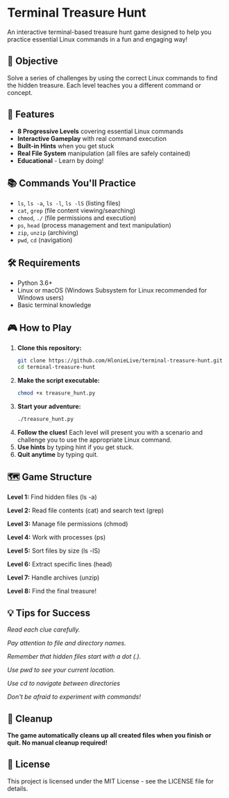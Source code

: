 # Terminal Treasure Hunt

An interactive terminal-based treasure hunt game designed to help you practice essential Linux commands in a fun and engaging way!

## 🎯 Objective

Solve a series of challenges by using the correct Linux commands to find the hidden treasure. Each level teaches you a different command or concept.

## 🚀 Features

- **8 Progressive Levels** covering essential Linux commands
- **Interactive Gameplay** with real command execution
- **Built-in Hints** when you get stuck
- **Real File System** manipulation (all files are safely contained)
- **Educational** - Learn by doing!

## 📚 Commands You'll Practice

- `ls`, `ls -a`, `ls -l`, `ls -lS` (listing files)
- `cat`, `grep` (file content viewing/searching)
- `chmod`, `./` (file permissions and execution)
- `ps`, `head` (process management and text manipulation)
- `zip`, `unzip` (archiving)
- `pwd`, `cd` (navigation)

## 🛠️ Requirements

- Python 3.6+
- Linux or macOS (Windows Subsystem for Linux recommended for Windows users)
- Basic terminal knowledge

## 🎮 How to Play

1. **Clone this repository:**
   ```bash
   git clone https://github.com/HlonieLive/terminal-treasure-hunt.git
   cd terminal-treasure-hunt

2. **Make the script executable:**
   ```bash
   chmod +x treasure_hunt.py

3. **Start your adventure:**
   ```bash
   ./treasure_hunt.py
4. **Follow the clues!**
   Each level will present you with a scenario and challenge you to use the appropriate Linux command.
5. **Use hints** by typing hint if you get stuck.
6. **Quit anytime** by typing quit.

## 🗺️ Game Structure

**Level 1:** Find hidden files (ls -a)

**Level 2:** Read file contents (cat) and search text (grep)

**Level 3:** Manage file permissions (chmod)

**Level 4:** Work with processes (ps)

**Level 5:** Sort files by size (ls -lS)

**Level 6:** Extract specific lines (head)

**Level 7:** Handle archives (unzip)

**Level 8:** Find the final treasure!

## 💡 Tips for Success

*Read each clue carefully.*

*Pay attention to file and directory names.*

*Remember that hidden files start with a dot (.).*

*Use pwd to see your current location.*

*Use cd to navigate between directories*

*Don't be afraid to experiment with commands!*

## 🧹 Cleanup

**The game automatically cleans up all created files when you finish or quit. No manual cleanup required!**

## 📜 License

This project is licensed under the MIT License - see the LICENSE file for details.
